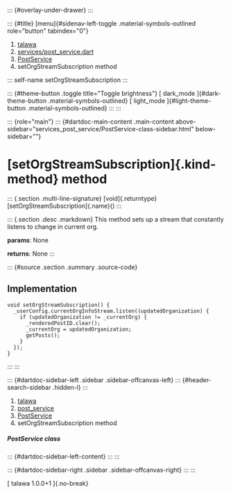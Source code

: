 ::: {#overlay-under-drawer}
:::

::: {#title}
[menu]{#sidenav-left-toggle .material-symbols-outlined role="button"
tabindex="0"}

1.  [talawa](../../index.html)
2.  [services/post_service.dart](../../services_post_service/)
3.  [PostService](../../services_post_service/PostService-class.html)
4.  setOrgStreamSubscription method

::: self-name
setOrgStreamSubscription
:::

::: {#theme-button .toggle title="Toggle brightness"}
[ dark_mode ]{#dark-theme-button .material-symbols-outlined} [
light_mode ]{#light-theme-button .material-symbols-outlined}
:::
:::

::: {role="main"}
::: {#dartdoc-main-content .main-content above-sidebar="services_post_service/PostService-class-sidebar.html" below-sidebar=""}
<div>

# [setOrgStreamSubscription]{.kind-method} method

</div>

::: {.section .multi-line-signature}
[void]{.returntype} [setOrgStreamSubscription]{.name}()
:::

::: {.section .desc .markdown}
This method sets up a stream that constantly listens to change in
current org.

**params**: None

**returns**: None
:::

::: {#source .section .summary .source-code}
## Implementation

``` language-dart
void setOrgStreamSubscription() {
  _userConfig.currentOrgInfoStream.listen((updatedOrganization) {
    if (updatedOrganization != _currentOrg) {
      _renderedPostID.clear();
      _currentOrg = updatedOrganization;
      getPosts();
    }
  });
}
```
:::
:::

::: {#dartdoc-sidebar-left .sidebar .sidebar-offcanvas-left}
::: {#header-search-sidebar .hidden-l}
:::

1.  [talawa](../../index.html)
2.  [post_service](../../services_post_service/)
3.  [PostService](../../services_post_service/PostService-class.html)
4.  setOrgStreamSubscription method

##### PostService class

::: {#dartdoc-sidebar-left-content}
:::
:::

::: {#dartdoc-sidebar-right .sidebar .sidebar-offcanvas-right}
:::
:::

[ talawa 1.0.0+1 ]{.no-break}
